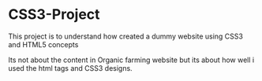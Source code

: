 # CSS3-Project

This project is to understand how created a dummy website  using CSS3 and HTML5 concepts

Its not about the content in Organic farming website but its about how well i used the html tags and CSS3 designs.
